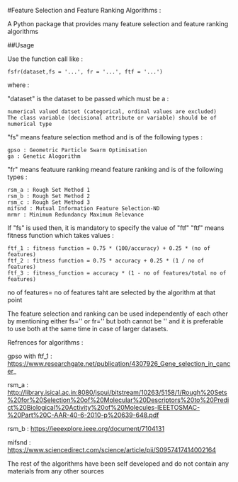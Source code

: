 #Feature Selection and Feature Ranking Algorithms :


A Python package that provides many feature selection and feature ranking algorithms

##Usage

Use the function call like :

``````
fsfr(dataset,fs = '...', fr = '...', ftf = '...')
``````

where :

"dataset" is the dataset to be passed which must be a :
	
	numerical valued datset (categorical, ordinal values are excluded) 
	The class variable (decisional attribute or variable) should be of numerical type


"fs" means feature selection method and is of the following types :

	gpso : Geometric Particle Swarm Optimisation
	ga : Genetic Alogorithm


"fr" means featuure ranking meand feature ranking and is of the following types :

	rsm_a : Rough Set Method 1
	rsm_b : Rough Set Method 2
	rsm_c : Rough Set Method 3
	mifsnd : Mutual Information Feature Selection-ND
	mrmr : Minimum Redundancy Maximum Relevance


If "fs" is used then, it is mandatory to specify the value of "ftf"
"ftf" means fitness function which takes values :

	ftf_1 : fitness function = 0.75 * (100/accuracy) + 0.25 * (no of features)
	ftf_2 : fitness function = 0.75 * accuracy + 0.25 * (1 / no of features)
	ftf_3 : fitness_function = accuracy * (1 - no of features/total no of features)

no of features= no of features taht are selected by the algorithm at that point

The feature selection and ranking can be used independently of each other by mentioning either fs='' or fr='' but both cannot be '' 
and it is preferable to use both at the same time in case of larger datasets.

Refrences for algorithms :

gpso with ftf_1 : https://www.researchgate.net/publication/4307926_Gene_selection_in_cancer_

rsm_a : http://library.isical.ac.in:8080/jspui/bitstream/10263/5158/1/Rough%20Sets%20for%20Selection%20of%20Molecular%20Descriptors%20to%20Predict%20Biological%20Activity%20of%20Molecules-IEEETOSMAC-%20Part%20C-AAR-40-6-2010-p%20639-648.pdf

rsm_b : https://ieeexplore.ieee.org/document/7104131 

mifsnd : https://www.sciencedirect.com/science/article/pii/S0957417414002164

The rest of the algorithms have been self developed and do not contain any materials from any other sources
